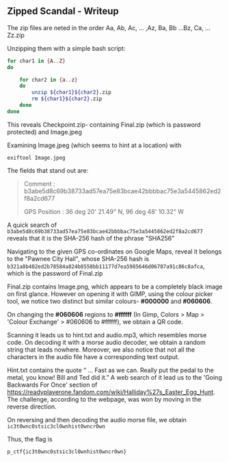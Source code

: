 ## Zipped Scandal - Writeup


The zip files are neted in the order Aa, Ab, Ac, ... ,Az, Ba, Bb ...Bz, Ca, ... Zz.zip

Unzipping them with a simple bash script:
```bash
for char1 in {A..Z}
do

    for char2 in {a..z}
    do
        unzip ${char1}${char2}.zip
        rm ${char1}${char2}.zip        
    done
done
```
This reveals Checkpoint.zip- containing Final.zip (which is password protected) and Image.jpeg

Examining Image.jpeg (which seems to hint at a location) with
```
exiftool Image.jpeg
```

The fields that stand out are:

> Comment                         : b3abe5d8c69b38733ad57ea75e83bcae42bbbbac75e3a5445862ed2f8a2cd677
>
> GPS Position                    : 36 deg 20' 21.49" N, 96 deg 48' 10.32" W


A quick search of ```b3abe5d8c69b38733ad57ea75e83bcae42bbbbac75e3a5445862ed2f8a2cd677``` reveals that it is the SHA-256 hash of the phrase "SHA256"

Navigating to the given GPS co-ordinates on Google Maps, reveal it belongs to the "Pawnee City Hall", whose SHA-256 hash is ```b321a8b402ed2b78584a824b8558bb11177d7ea5985646d06787a91c86c8afca```, which is the password of Final.zip

Final.zip contains Image.png, which appears to be a completely black image on first glance. However on opening it with GIMP, using the colour picker tool, we notice two distinct but similar colours- **#000000** and **#060606**. 

On changing the **#060606** regions to **#ffffff** (In Gimp, Colors > Map > 'Colour Exchange' > #060606 to #ffffff), we obtain a QR code.

Scanning it leads us to hint.txt and audio.mp3, which resembles morse code. On decoding it with a morse audio decoder, we obtain a random string that leads nowhere. Moreover, we also notice that not all the characters in the audio file have a corresponding text output. 


Hint.txt contains the quote “ … Fast as we can. Really put the pedal to the metal, you know! Bill and Ted did it.” A web search of it lead us to the 'Going Backwards For Once' section of https://readyplayerone.fandom.com/wiki/Halliday%27s_Easter_Egg_Hunt. The challenge, according to the webpage, was won by moving in the reverse direction.

On reversing and then decoding the audio morse file, we obtain ```ic3t0wnc0stsic3cl0wnhist0wncr0wn```

Thus, the flag is 
```
p_ctf{ic3t0wnc0stsic3cl0wnhist0wncr0wn}
```
